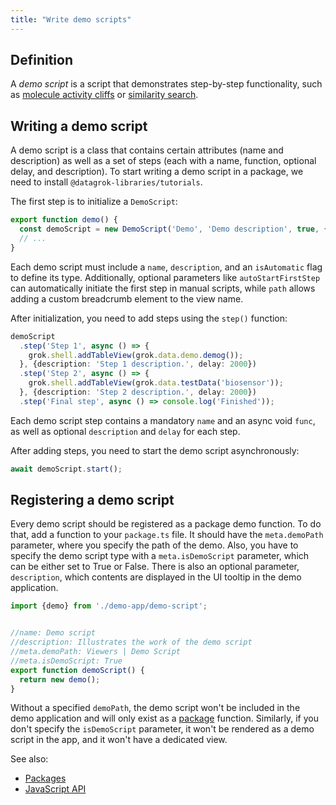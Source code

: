 ```yaml
---
title: "Write demo scripts"
---
```


## Definition

A *demo script* is a script that demonstrates step-by-step functionality, such as 
[molecule activity cliffs](https://public.datagrok.ai/apps/Tutorials/Demo/Cheminformatics/Molecule%20Activity%20Cliffs/)
or [similarity search](https://public.datagrok.ai/apps/Tutorials/Demo/Cheminformatics/Similarity%20Search).

## Writing a demo script

A demo script is a class that contains certain attributes (name and description)
as well as a set of steps (each with a name, function, optional delay, and
description). To start writing a demo script in a package, we need to install
`@datagrok-libraries/tutorials`.

The first step is to initialize a `DemoScript`:

```typescript
export function demo() {
  const demoScript = new DemoScript('Demo', 'Demo description', true, {autoStartFirstStep: true, path: 'Curves/Demo'});
  // ...
}
```

Each demo script must include a `name`, `description`, and an `isAutomatic` flag
to define its type. Additionally, optional parameters like `autoStartFirstStep`
can automatically initiate the first step in manual scripts, while `path` allows
adding a custom breadcrumb element to the view name.

After initialization, you need to add steps using the `step()` function:

```typescript
demoScript
  .step('Step 1', async () => {
    grok.shell.addTableView(grok.data.demo.demog());
  }, {description: 'Step 1 description.', delay: 2000})
  .step('Step 2', async () => {
    grok.shell.addTableView(grok.data.testData('biosensor'));
  }, {description: 'Step 2 description.', delay: 2000})
  .step('Final step', async () => console.log('Finished'));
```

Each demo script step contains a mandatory `name` and an async void
`func`, as well as optional `description` and `delay` for each step.

After adding steps, you need to start the demo script asynchronously:

```typescript
await demoScript.start();
```

## Registering a demo script

Every demo script should be registered as a package demo function. To do
that, add a function to your `package.ts` file. It should have the
`meta.demoPath` parameter, where you specify the path of the demo. Also,
you have to specify the demo script type with a `meta.isDemoScript`
parameter, which can be either set to True or False. There is also an
optional parameter, `description`, which contents are displayed in the UI
tooltip in the demo application.

```typescript
import {demo} from './demo-app/demo-script';


//name: Demo script
//description: Illustrates the work of the demo script 
//meta.demoPath: Viewers | Demo Script
//meta.isDemoScript: True
export function demoScript() {
  return new demo();
}
```

Without a specified `demoPath`, the demo script won't be included in the
demo application and will only exist as a [package](../develop.md#packages)
function. Similarly, if you don't specify the `isDemoScript` parameter,
it won't be rendered as a demo script in the app, and it won't have a
dedicated view.

See also:

* [Packages](../develop.md#packages)
* [JavaScript API](../packages/js-api.md)
